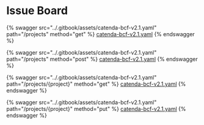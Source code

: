 # Issue Board

{% swagger src="../.gitbook/assets/catenda-bcf-v2.1.yaml" path="/projects" method="get" %}
[catenda-bcf-v2.1.yaml](../.gitbook/assets/catenda-bcf-v2.1.yaml)
{% endswagger %}

{% swagger src="../.gitbook/assets/catenda-bcf-v2.1.yaml" path="/projects" method="post" %}
[catenda-bcf-v2.1.yaml](../.gitbook/assets/catenda-bcf-v2.1.yaml)
{% endswagger %}

{% swagger src="../.gitbook/assets/catenda-bcf-v2.1.yaml" path="/projects/{project}" method="get" %}
[catenda-bcf-v2.1.yaml](../.gitbook/assets/catenda-bcf-v2.1.yaml)
{% endswagger %}

{% swagger src="../.gitbook/assets/catenda-bcf-v2.1.yaml" path="/projects/{project}" method="put" %}
[catenda-bcf-v2.1.yaml](../.gitbook/assets/catenda-bcf-v2.1.yaml)
{% endswagger %}
